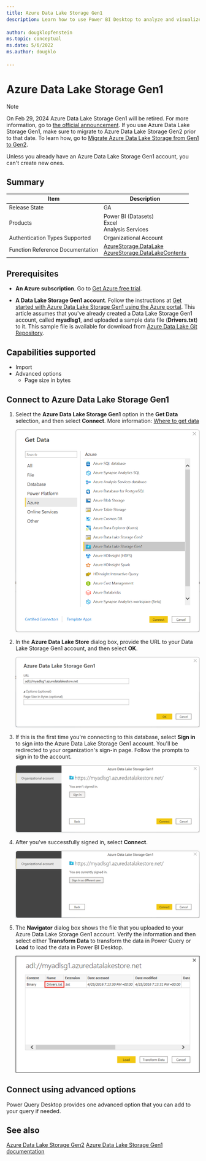 ```yaml
---
title: Azure Data Lake Storage Gen1
description: Learn how to use Power BI Desktop to analyze and visualize data stored in Azure Data Lake Storage Gen1.

author: dougklopfenstein
ms.topic: conceptual
ms.date: 5/6/2022
ms.author: dougklo

---
```


# Azure Data Lake Storage Gen1

>[!Note]
> On Feb 29, 2024 Azure Data Lake Storage Gen1 will be retired. For more information, go to [the official announcement](https://azure.microsoft.com/updates/action-required-switch-to-azure-data-lake-storage-gen2-by-29-february-2024/). If you use Azure Data Lake Storage Gen1, make sure to migrate to Azure Data Lake Storage Gen2 prior to that date. To learn how, go to [Migrate Azure Data Lake Storage from Gen1 to Gen2](/azure/storage/blobs/data-lake-storage-migrate-gen1-to-gen2).
>
>Unless you already have an Azure Data Lake Storage Gen1 account, you can't create new ones.

## Summary

| Item | Description |
| ---- | ----------- |
| Release State | GA |
| Products | Power BI (Datasets)<br/>Excel</br>Analysis Services |
| Authentication Types Supported | Organizational Account |
| Function Reference Documentation | [AzureStorage.DataLake](/powerquery-m/azurestorage-datalake)<br/>[AzureStorage.DataLakeContents](/powerquery-m/azurestorage-datalakecontents) |

## Prerequisites

* **An Azure subscription**. Go to [Get Azure free trial](https://azure.microsoft.com/pricing/free-trial/).

* **A Data Lake Storage Gen1 account**. Follow the instructions at [Get started with Azure Data Lake Storage Gen1 using the Azure portal](/azure/data-lake-store/data-lake-store-get-started-portal). This article assumes that you've already created a Data Lake Storage Gen1 account, called **myadlsg1**, and uploaded a sample data file (**Drivers.txt**) to it. This sample file is available for download from [Azure Data Lake Git Repository](https://github.com/Azure/usql/tree/master/Examples/Samples/Data/AmbulanceData/Drivers.txt).

## Capabilities supported

* Import
* Advanced options
  * Page size in bytes

## Connect to Azure Data Lake Storage Gen1

1. Select the **Azure Data Lake Storage Gen1** option in the **Get Data** selection, and then select **Connect**. More information: [Where to get data](../where-to-get-data.md)

   ![Screenshot of the Get Data dialog box with the Azure Data Lake Store option highlighted and the Connect option called out.](./media/azure-data-lake-storage-gen1/get-data-lake-store-account.png)

2. In the **Azure Data Lake Store** dialog box, provide the URL to your Data Lake Storage Gen1 account, and then select **OK**.

    ![Sign into Data Lake Storage Gen1](./media/azure-data-lake-storage-gen1/get-data-lake-store-account-signin.png)

3. If this is the first time you're connecting to this database, select **Sign in** to sign into the Azure Data Lake Storage Gen1 account. You'll be redirected to your organization's sign-in page. Follow the prompts to sign in to the account.

   ![URL for Data Lake Storage Gen1](./media/azure-data-lake-storage-gen1/get-data-lake-store-account-url.png)

4. After you've successfully signed in, select **Connect**.

   ![Screenshot of the Azure Data Lake Store dialog box with the Connect option called out.](./media/azure-data-lake-storage-gen1/get-data-lake-store-account-connect.png)

5. The **Navigator** dialog box shows the file that you uploaded to your Azure Data Lake Storage Gen1 account. Verify the information and then select either **Transform Data** to transform the data in Power Query or **Load** to load the data in Power BI Desktop.

   ![Load data from Data Lake Storage Gen1](./media/azure-data-lake-storage-gen1/get-data-lake-store-account-load.png)

## Connect using advanced options

Power Query Desktop provides one advanced option that you can add to your query if needed.

## See also

[Azure Data Lake Storage Gen2](AzureDataLakeStorageGen2.md)
[Azure Data Lake Storage Gen1 documentation](/azure/data-lake-store/)
